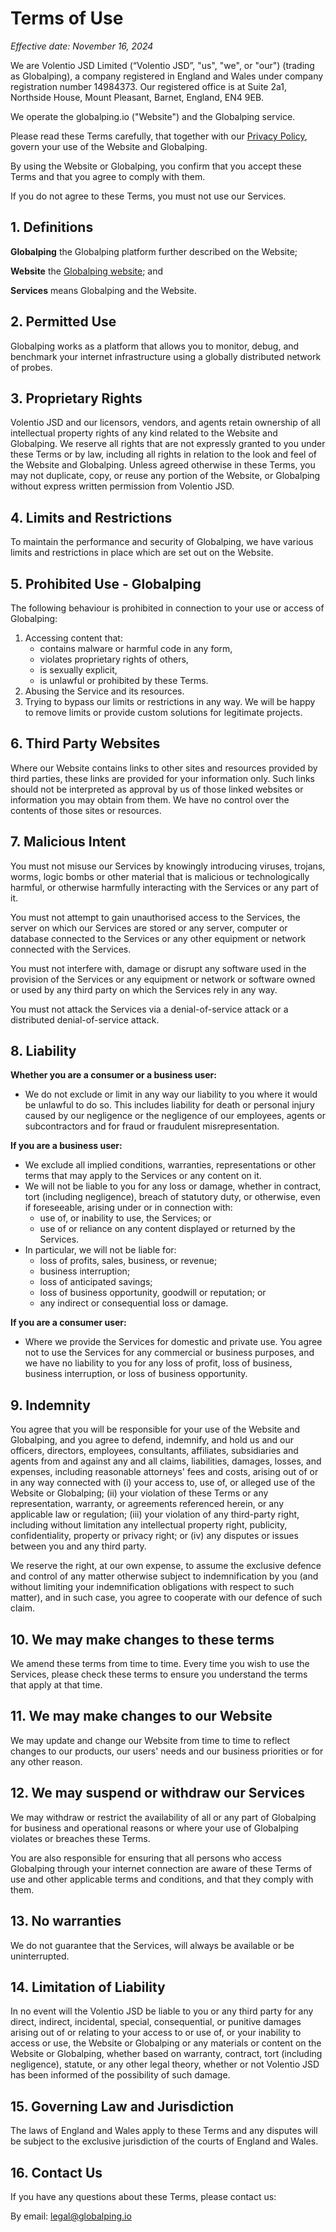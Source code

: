 # Terms of Use

*Effective date: November 16, 2024*

We are Volentio JSD Limited (“Volentio JSD”, "us", "we", or "our") (trading as Globalping), a company registered in England and Wales under company registration number 14984373. Our registered office is at Suite 2a1, Northside House, Mount Pleasant, Barnet, England, EN4 9EB.

We operate the globalping.io ("Website") and the Globalping service.

Please read these Terms carefully, that together with our [Privacy Policy](https://globalping.io/terms/privacy-policy), govern your use of the Website and Globalping.

By using the Website or Globalping, you confirm that you accept these Terms and that you agree to comply with them.

If you do not agree to these Terms, you must not use our Services.

## 1. Definitions

**Globalping** the Globalping platform further described on the Website;

**Website** the [Globalping website](https://globalping.io); and

**Services** means Globalping and the Website.

## 2. Permitted Use

Globalping works as a platform that allows you to monitor, debug, and benchmark your internet infrastructure using a globally distributed network of probes.

## 3. Proprietary Rights

Volentio JSD and our licensors, vendors, and agents retain ownership of all intellectual property rights of any kind related to the Website and Globalping. We reserve all rights that are not expressly granted to you under these Terms or by law, including all rights in relation to the look and feel of the Website and Globalping. Unless agreed otherwise in these Terms, you may not duplicate, copy, or reuse any portion of the Website, or Globalping without express written permission from Volentio JSD.

## 4. Limits and Restrictions

To maintain the performance and security of Globalping, we have various limits and restrictions in place which are set out on the Website.

## 5. Prohibited Use - Globalping

The following behaviour is prohibited in connection to your use or access of Globalping:

1. Accessing content that:
   - contains malware or harmful code in any form,
   - violates proprietary rights of others,
   - is sexually explicit,
   - is unlawful or prohibited by these Terms.
2. Abusing the Service and its resources.
3. Trying to bypass our limits or restrictions in any way. We will be happy to remove limits or provide custom solutions for legitimate projects.

## 6. Third Party Websites

Where our Website contains links to other sites and resources provided by third parties, these links are provided for your information only. Such links should not be interpreted as approval by us of those linked websites or information you may obtain from them. We have no control over the contents of those sites or resources.

## 7. Malicious Intent

You must not misuse our Services by knowingly introducing viruses, trojans, worms, logic bombs or other material that is malicious or technologically harmful, or otherwise harmfully interacting with the Services or any part of it.

You must not attempt to gain unauthorised access to the Services, the server on which our Services are stored or any server, computer or database connected to the Services or any other equipment or network connected with the Services.

You must not interfere with, damage or disrupt any software used in the provision of the Services or any equipment or network or software owned or used by any third party on which the Services rely in any way.

You must not attack the Services via a denial-of-service attack or a distributed denial-of-service attack.

## 8. Liability

**Whether you are a consumer or a business user:**

- We do not exclude or limit in any way our liability to you where it would be unlawful to do so. This includes liability for death or personal injury caused by our negligence or the negligence of our employees, agents or subcontractors and for fraud or fraudulent misrepresentation.

**If you are a business user:**

- We exclude all implied conditions, warranties, representations or other terms that may apply to the Services or any content on it.
- We will not be liable to you for any loss or damage, whether in contract, tort (including negligence), breach of statutory duty, or otherwise, even if foreseeable, arising under or in connection with:
  - use of, or inability to use, the Services; or
  - use of or reliance on any content displayed or returned by the Services.
- In particular, we will not be liable for:
  - loss of profits, sales, business, or revenue;
  - business interruption;
  - loss of anticipated savings;
  - loss of business opportunity, goodwill or reputation; or
  - any indirect or consequential loss or damage.

**If you are a consumer user:**

- Where we provide the Services for domestic and private use. You agree not to use the Services for any commercial or business purposes, and we have no liability to you for any loss of profit, loss of business, business interruption, or loss of business opportunity.

## 9. Indemnity

You agree that you will be responsible for your use of the Website and Globalping, and you agree to defend, indemnify, and hold us and our officers, directors, employees, consultants, affiliates, subsidiaries and agents from and against any and all claims, liabilities, damages, losses, and expenses, including reasonable attorneys' fees and costs, arising out of or in any way connected with (i) your access to, use of, or alleged use of the Website or Globalping; (ii) your violation of these Terms or any representation, warranty, or agreements referenced herein, or any applicable law or regulation; (iii) your violation of any third-party right, including without limitation any intellectual property right, publicity, confidentiality, property or privacy right; or (iv) any disputes or issues between you and any third party.

We reserve the right, at our own expense, to assume the exclusive defence and control of any matter otherwise subject to indemnification by you (and without limiting your indemnification obligations with respect to such matter), and in such case, you agree to cooperate with our defence of such claim.

## 10. We may make changes to these terms

We amend these terms from time to time. Every time you wish to use the Services, please check these terms to ensure you understand the terms that apply at that time.

## 11. We may make changes to our Website

We may update and change our Website from time to time to reflect changes to our products, our users' needs and our business priorities or for any other reason.

## 12. We may suspend or withdraw our Services

We may withdraw or restrict the availability of all or any part of Globalping for business and operational reasons or where your use of Globalping violates or breaches these Terms.

You are also responsible for ensuring that all persons who access Globalping through your internet connection are aware of these Terms of use and other applicable terms and conditions, and that they comply with them.

## 13. No warranties

We do not guarantee that the Services, will always be available or be uninterrupted.

## 14. Limitation of Liability

In no event will the Volentio JSD be liable to you or any third party for any direct, indirect, incidental, special, consequential, or punitive damages arising out of or relating to your access to or use of, or your inability to access or use, the Website or Globalping or any materials or content on the Website or Globalping, whether based on warranty, contract, tort (including negligence), statute, or any other legal theory, whether or not Volentio JSD has been informed of the possibility of such damage.

## 15. Governing Law and Jurisdiction

The laws of England and Wales apply to these Terms and any disputes will be subject to the exclusive jurisdiction of the courts of England and Wales.

## 16. Contact Us

If you have any questions about these Terms, please contact us:

By email: legal@globalping.io
